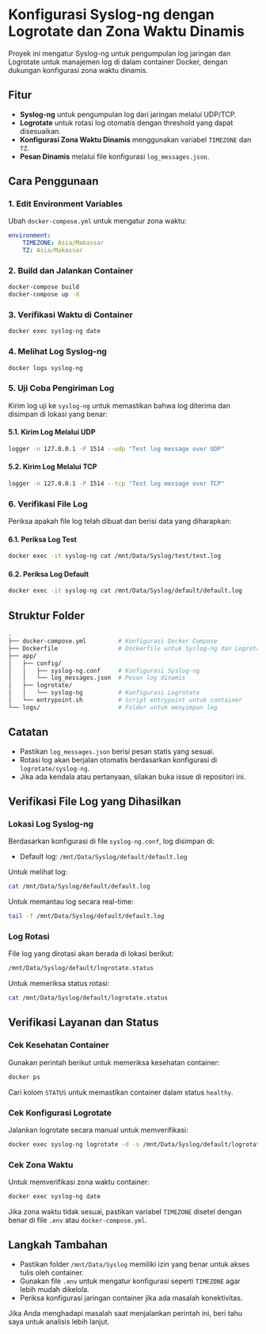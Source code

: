 # Konfigurasi Syslog-ng dengan Logrotate dan Zona Waktu Dinamis

Proyek ini mengatur Syslog-ng untuk pengumpulan log jaringan dan Logrotate untuk manajemen log di dalam container Docker, dengan dukungan konfigurasi zona waktu dinamis.

## Fitur
- **Syslog-ng** untuk pengumpulan log dari jaringan melalui UDP/TCP.
- **Logrotate** untuk rotasi log otomatis dengan threshold yang dapat disesuaikan.
- **Konfigurasi Zona Waktu Dinamis** menggunakan variabel `TIMEZONE` dan `TZ`.
- **Pesan Dinamis** melalui file konfigurasi `log_messages.json`.

## Cara Penggunaan

### 1. Edit Environment Variables
Ubah `docker-compose.yml` untuk mengatur zona waktu:
```yaml
environment:
    TIMEZONE: Asia/Makassar
    TZ: Asia/Makassar
```

### 2. Build dan Jalankan Container
```bash
docker-compose build
docker-compose up -d
```

### 3. Verifikasi Waktu di Container
```bash
docker exec syslog-ng date
```

### 4. Melihat Log Syslog-ng
```bash
docker logs syslog-ng
```

### 5. Uji Coba Pengiriman Log
Kirim log uji ke `syslog-ng` untuk memastikan bahwa log diterima dan disimpan di lokasi yang benar:

#### 5.1. Kirim Log Melalui UDP
```bash
logger -n 127.0.0.1 -P 1514 --udp "Test log message over UDP"
```

#### 5.2. Kirim Log Melalui TCP
```bash
logger -n 127.0.0.1 -P 1514 --tcp "Test log message over TCP"
```

### 6. Verifikasi File Log
Periksa apakah file log telah dibuat dan berisi data yang diharapkan:

#### 6.1. Periksa Log Test
```bash
docker exec -it syslog-ng cat /mnt/Data/Syslog/test/test.log
```

#### 6.2. Periksa Log Default
```bash
docker exec -it syslog-ng cat /mnt/Data/Syslog/default/default.log
```

## Struktur Folder
```bash
.
├── docker-compose.yml         # Konfigurasi Docker Compose
├── Dockerfile                 # Dockerfile untuk Syslog-ng dan Logrotate
├── app/
│   ├── config/
│   │   ├── syslog-ng.conf     # Konfigurasi Syslog-ng
│   │   └── log_messages.json  # Pesan log dinamis
│   ├── logrotate/
│   │   └── syslog-ng          # Konfigurasi Logrotate
│   └── entrypoint.sh          # Script entrypoint untuk container
└── logs/                      # Folder untuk menyimpan log
```

## Catatan
- Pastikan `log_messages.json` berisi pesan statis yang sesuai.
- Rotasi log akan berjalan otomatis berdasarkan konfigurasi di `logrotate/syslog-ng`.
- Jika ada kendala atau pertanyaan, silakan buka issue di repositori ini.

## Verifikasi File Log yang Dihasilkan

### Lokasi Log Syslog-ng
Berdasarkan konfigurasi di file `syslog-ng.conf`, log disimpan di:
- Default log: `/mnt/Data/Syslog/default/default.log`

Untuk melihat log:
```bash
cat /mnt/Data/Syslog/default/default.log
```
Untuk memantau log secara real-time:
```bash
tail -f /mnt/Data/Syslog/default/default.log
```

### Log Rotasi
File log yang dirotasi akan berada di lokasi berikut:
```bash
/mnt/Data/Syslog/default/logrotate.status
```
Untuk memeriksa status rotasi:
```bash
cat /mnt/Data/Syslog/default/logrotate.status
```

## Verifikasi Layanan dan Status

### Cek Kesehatan Container
Gunakan perintah berikut untuk memeriksa kesehatan container:
```bash
docker ps
```
Cari kolom `STATUS` untuk memastikan container dalam status `healthy`.

### Cek Konfigurasi Logrotate
Jalankan logrotate secara manual untuk memverifikasi:
```bash
docker exec syslog-ng logrotate -d -s /mnt/Data/Syslog/default/logrotate.status /etc/logrotate.d/syslog-ng
```

### Cek Zona Waktu
Untuk memverifikasi zona waktu container:
```bash
docker exec syslog-ng date
```
Jika zona waktu tidak sesuai, pastikan variabel `TIMEZONE` disetel dengan benar di file `.env` atau `docker-compose.yml`.

## Langkah Tambahan
- Pastikan folder `/mnt/Data/Syslog` memiliki izin yang benar untuk akses tulis oleh container.
- Gunakan file `.env` untuk mengatur konfigurasi seperti `TIMEZONE` agar lebih mudah dikelola.
- Periksa konfigurasi jaringan container jika ada masalah konektivitas.

Jika Anda menghadapi masalah saat menjalankan perintah ini, beri tahu saya untuk analisis lebih lanjut.
